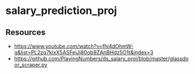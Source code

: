 # salary_prediction_proj
## Resources
* https://www.youtube.com/watch?v=fhi4dOhmW-g&list=PL2zq7klxX5ASFejJj80ob9ZAnBHdz5O1t&index=3
* https://github.com/PlayingNumbers/ds_salary_proj/blob/master/glassdoor_scraper.py 
